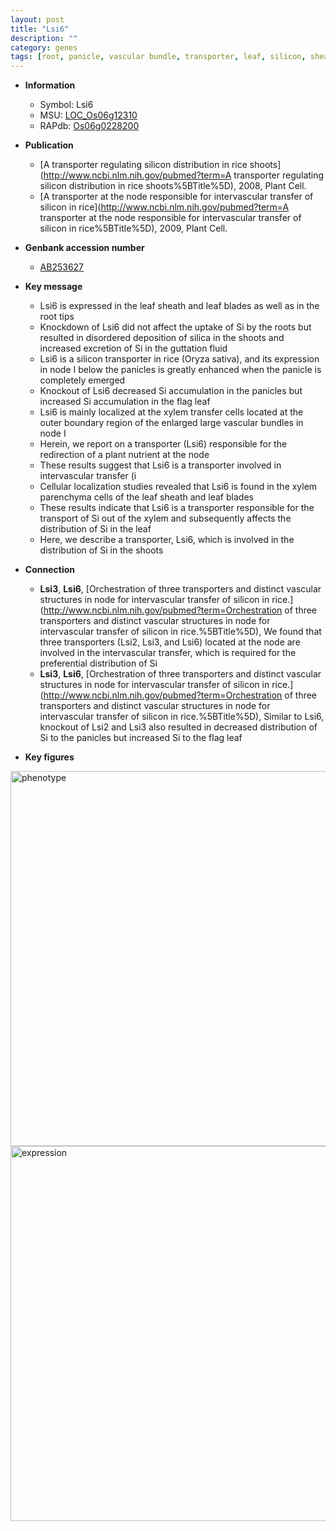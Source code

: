 ```yaml
---
layout: post
title: "Lsi6"
description: ""
category: genes
tags: [root, panicle, vascular bundle, transporter, leaf, silicon, sheath, shoot, xylem]
---
```


* **Information**  
    + Symbol: Lsi6  
    + MSU: [LOC_Os06g12310](http://rice.plantbiology.msu.edu/cgi-bin/ORF_infopage.cgi?orf=LOC_Os06g12310)  
    + RAPdb: [Os06g0228200](http://rapdb.dna.affrc.go.jp/viewer/gbrowse_details/irgsp1?name=Os06g0228200)  

* **Publication**  
    + [A transporter regulating silicon distribution in rice shoots](http://www.ncbi.nlm.nih.gov/pubmed?term=A transporter regulating silicon distribution in rice shoots%5BTitle%5D), 2008, Plant Cell.
    + [A transporter at the node responsible for intervascular transfer of silicon in rice](http://www.ncbi.nlm.nih.gov/pubmed?term=A transporter at the node responsible for intervascular transfer of silicon in rice%5BTitle%5D), 2009, Plant Cell.

* **Genbank accession number**  
    + [AB253627](http://www.ncbi.nlm.nih.gov/nuccore/AB253627)

* **Key message**  
    + Lsi6 is expressed in the leaf sheath and leaf blades as well as in the root tips
    + Knockdown of Lsi6 did not affect the uptake of Si by the roots but resulted in disordered deposition of silica in the shoots and increased excretion of Si in the guttation fluid
    + Lsi6 is a silicon transporter in rice (Oryza sativa), and its expression in node I below the panicles is greatly enhanced when the panicle is completely emerged
    + Knockout of Lsi6 decreased Si accumulation in the panicles but increased Si accumulation in the flag leaf
    + Lsi6 is mainly localized at the xylem transfer cells located at the outer boundary region of the enlarged large vascular bundles in node I
    + Herein, we report on a transporter (Lsi6) responsible for the redirection of a plant nutrient at the node
    + These results suggest that Lsi6 is a transporter involved in intervascular transfer (i
    + Cellular localization studies revealed that Lsi6 is found in the xylem parenchyma cells of the leaf sheath and leaf blades
    + These results indicate that Lsi6 is a transporter responsible for the transport of Si out of the xylem and subsequently affects the distribution of Si in the leaf
    + Here, we describe a transporter, Lsi6, which is involved in the distribution of Si in the shoots

* **Connection**  
    + __Lsi3__, __Lsi6__, [Orchestration of three transporters and distinct vascular structures in node for intervascular transfer of silicon in rice.](http://www.ncbi.nlm.nih.gov/pubmed?term=Orchestration of three transporters and distinct vascular structures in node for intervascular transfer of silicon in rice.%5BTitle%5D), We found that three transporters (Lsi2, Lsi3, and Lsi6) located at the node are involved in the intervascular transfer, which is required for the preferential distribution of Si
    + __Lsi3__, __Lsi6__, [Orchestration of three transporters and distinct vascular structures in node for intervascular transfer of silicon in rice.](http://www.ncbi.nlm.nih.gov/pubmed?term=Orchestration of three transporters and distinct vascular structures in node for intervascular transfer of silicon in rice.%5BTitle%5D), Similar to Lsi6, knockout of Lsi2 and Lsi3 also resulted in decreased distribution of Si to the panicles but increased Si to the flag leaf

* **Key figures**  
<img src="http://funRiceGenes.github.io/images/Lsi6.pheno.png" alt="phenotype"  style="width: 600px;"/>

<img src="http://funRiceGenes.github.io/images/Lsi6.exp.png" alt="expression"  style="width: 600px;"/>


